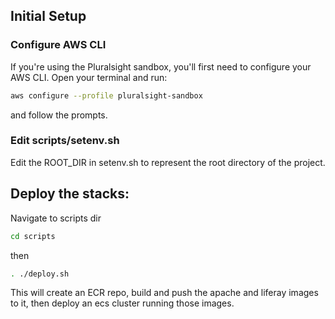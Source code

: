 

## Initial Setup

### Configure AWS CLI

If you're using the Pluralsight sandbox, you'll first need to configure your AWS CLI. Open your terminal and run:

```bash
aws configure --profile pluralsight-sandbox
```

and follow the prompts.

### Edit scripts/setenv.sh

Edit the ROOT_DIR in setenv.sh to represent the root directory of the project.

## Deploy the stacks:
Navigate to scripts dir
```bash
cd scripts
```

then 

```bash
. ./deploy.sh
```

This will create an ECR repo, build and push the apache and liferay images to it, then deploy an ecs cluster running those images.